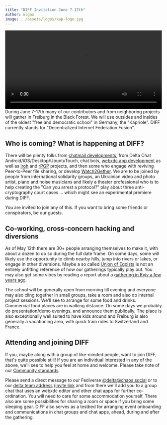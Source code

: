 ```yaml
---
title: "DIFF Invitation June 7-17th"
author: olgax
image: ../assets/logos/kap-logo.jpg
---
```


<video controls style="width:560px; max-width: 100%;"><source src="https://chatmail.at/video/diff-invitation2-2025.mp4" type="video/mp4"></video>
During June 7-17th many of our contributors and from neighboring projects will gather in Freiburg in the Black Forest.
We will use outsides and insides of the oldest "free and democratic school" in Germany, the "Kapriole".
DIFF currently stands for "Decentralized Internet Federation Fusion". 

## Who is coming? What is happening at DIFF? 

There will be plenty folks from [chatmail developments](https://chatmail.at), from Delta Chat Android/iOS/Desktop/UbuntuTouch, chat bots, 
[webxdc app development](https://webxdc.org) as well as [Iroh](https://iroh.computer) and [rPGP](https://github.com/rpgp/rpgp) projects,
and then some who engage with reviving Peer-to-Peer file sharing, or develop [Watch2Gether](https://w2g.tv/en/). 
We are to be joined by people from international solidarity groups,
an Ukrainian video and photo artist, piano and noise musicians
and likely a theater professional who is to help creating the "Can you arrest a protocol?" play 
about three anti-cryptography court cases ... which might see an experimental premiere during DIFF. 

You are invited to join any of this. 
If you want to bring some friends or conspirators, be our guests. 

## Co-working, cross-concern hacking and diversions 

As of May 12th there are 30+ people arranging themselves to make it,
with about a dozen to do so during the full date frame. 
On some days, some will likely use the opportunity to climb nearby hills, jump into rivers or lakes,
or engage in other diversions. 
Maybe a so called [Union of Egoists](https://en.wikipedia.org/wiki/Union_of_egoists)
is not an entirely unfitting reference of how our gatherings typically play out. 
You may also get some vibes by reading a report about a [gathering in Kyiv a few years ago](https://delta.chat/en/2019-05-08-xyiv). 

The school will be generally open from morning till evening
and everyone may also cling together in small groups, take a room and also do internal project sessions. 
We'll see to arrange for some food and drinks. Commercial food places are in walking distance. 
On some days we probably do presentation/demo evenings, and announce them publically. 
The place is also exceptionally well suited to have kids around and Freiburg
is also generally a vacationing area, with quick train rides to Switzerland and France. 

## Attending and joining DIFF

If you, maybe along with a group of like-minded people, want to join DIFF, that's quite possible still! 
If you are an individual interested in any of the above, we'll see to help you feel at home and welcome. 
Please take note of our [Community standards](https://delta.chat/en/community-standards). 

Please send a direct message to our Fediverse [@delta@chaos.social](https://chaos.social/@delta)
or to our [delta team address](mailto:delta@merlinux.eu) [(invite link](https://i.delta.chat/#56136E70473FB9E59331D760C007984652839B20&a=delta%40merlinux.eu&n=Delta%20Chat%20team&i=ZVfPYn6j2fvtpc_0M6V45uEP&s=WWjjkBKJJ3So8AfuHGXNjcyE) 
and from there we'll add you to a group chat that uses an webxdc editor and other chat apps for further co-ordination. 
You will need to care for some accommodation yourself. 
There also are some possibilities for sharing a room or space if you bring some sleeping gear. 
DIFF also serves as a testbed for arranging event onboarding and communications in chat groups and chat apps,
ahead, during and after the gathering. 

